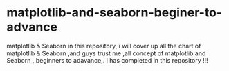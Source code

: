 # matplotlib-and-seaborn-beginer-to-advance
matplotlib & Seaborn
in this repository, i will cover up all the chart of matplotlib &amp; Seaborn ,and guys trust me ,all concept of matplotlib and Seaborn , beginners to adavance,. i has completed in this repository !!!
